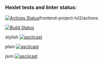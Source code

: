 ### Hexlet tests and linter status:
[![Actions Status](https://github.com/Aleksandra-korza/frontend-project-lvl2/workflows/hexlet-check/badge.svg)](https://github.com/Aleksandra-korza/)frontend-project-lvl2/actions

[![Build Status](https://github.com/Aleksandra-korza/frontend-project-lvl2/workflows/hexlet-check/badge.svg)](https://github.com/Aleksandra-korza/)

stylish 
[![asciicast](https://asciinema.org/a/SeJJ8LnyuS3amG0AWv4Rx2ED9.svg)](https://asciinema.org/a/SeJJ8LnyuS3amG0AWv4Rx2ED9)

plain
[![asciicast](https://asciinema.org/a/KP9VOjnTidbflzj9Jl3Vt7Jed.svg)](https://asciinema.org/a/KP9VOjnTidbflzj9Jl3Vt7Jed)

json
[![asciicast](https://asciinema.org/a/614732.svg)](https://asciinema.org/a/614732)
